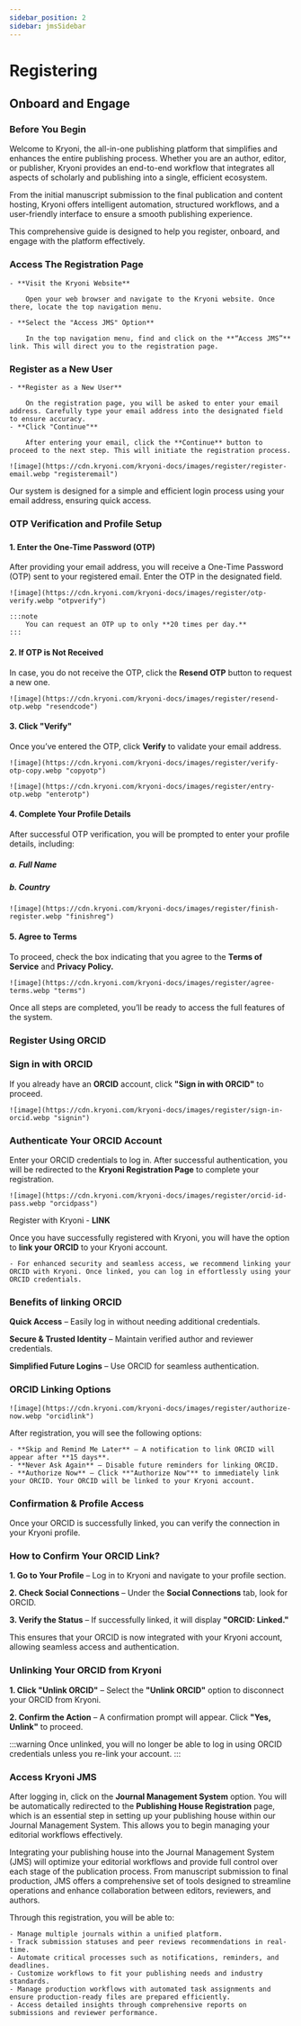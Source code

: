 ```yaml
---
sidebar_position: 2
sidebar: jmsSidebar
---
```


# Registering

## Onboard and Engage

### Before You Begin

Welcome to Kryoni, the all-in-one publishing platform that simplifies and enhances the entire publishing process. Whether you are an author, editor, or publisher, Kryoni provides an end-to-end workflow that integrates all aspects of scholarly and publishing into a single, efficient ecosystem.

From the initial manuscript submission to the final publication and content hosting, Kryoni offers intelligent automation, structured workflows, and a user-friendly interface to ensure a smooth publishing experience.

This comprehensive guide is designed to help you register, onboard, and engage with the platform effectively.

### Access The Registration Page

    - **Visit the Kryoni Website**
        
        Open your web browser and navigate to the Kryoni website. Once there, locate the top navigation menu.

    - **Select the "Access JMS" Option**

        In the top navigation menu, find and click on the **“Access JMS”** link. This will direct you to the registration page.

### Register as a New User

    - **Register as a New User**

        On the registration page, you will be asked to enter your email address. Carefully type your email address into the designated field to ensure accuracy.
    - **Click "Continue"**

        After entering your email, click the **Continue** button to proceed to the next step. This will initiate the registration process.

    ![image](https://cdn.kryoni.com/kryoni-docs/images/register/register-email.webp "registeremail")

Our system is designed for a simple and efficient login process using your email address, ensuring quick access.

### OTP Verification and Profile Setup

###

#### 1. Enter the One-Time Password (OTP)

After providing your email address, you will receive a  One-Time Password (OTP) sent to your registered email. Enter the OTP in the designated field.

    ![image](https://cdn.kryoni.com/kryoni-docs/images/register/otp-verify.webp "otpverify")

    :::note
        You can request an OTP up to only **20 times per day.**
    :::

#### 2. If OTP is Not Received

In case, you do not receive the OTP, click the **Resend OTP** button to request a new one.

    ![image](https://cdn.kryoni.com/kryoni-docs/images/register/resend-otp.webp "resendcode")

#### 3. Click "Verify"

Once you’ve entered the OTP, click **Verify** to validate your email address.

    ![image](https://cdn.kryoni.com/kryoni-docs/images/register/verify-otp-copy.webp "copyotp")

    ![image](https://cdn.kryoni.com/kryoni-docs/images/register/entry-otp.webp "enterotp")

#### 4. Complete Your Profile Details

After successful OTP verification, you will be prompted to enter your profile details, including:

##### a. Full Name

##### b. Country

    ![image](https://cdn.kryoni.com/kryoni-docs/images/register/finish-register.webp "finishreg")

#### 5. Agree to Terms

To proceed, check the box indicating that you agree to the **Terms of Service** and **Privacy Policy.**

    ![image](https://cdn.kryoni.com/kryoni-docs/images/register/agree-terms.webp "terms")

Once all steps are completed, you’ll be ready to access the full features of the system.

### Register Using ORCID

### Sign in with ORCID

If you already have an **ORCID** account, click **"Sign in with ORCID"** to proceed.

    ![image](https://cdn.kryoni.com/kryoni-docs/images/register/sign-in-orcid.webp "signin")

### Authenticate Your ORCID Account

Enter your ORCID credentials to log in. After successful authentication, you will be redirected to the **Kryoni Registration Page** to complete your registration.

    ![image](https://cdn.kryoni.com/kryoni-docs/images/register/orcid-id-pass.webp "orcidpass")

Register with Kryoni - **LINK**

Once you have successfully registered with Kryoni, you will have the option to **link your ORCID** to your Kryoni account.

    - For enhanced security and seamless access, we recommend linking your ORCID with Kryoni. Once linked, you can log in effortlessly using your ORCID credentials.

### Benefits of linking ORCID

  **Quick Access** – Easily log in without needing additional credentials.

  **Secure & Trusted Identity** – Maintain verified author and reviewer credentials.

  **Simplified Future Logins** – Use ORCID for seamless authentication.

### ORCID Linking Options

    ![image](https://cdn.kryoni.com/kryoni-docs/images/register/authorize-now.webp "orcidlink")

After registration, you will see the following options:

    - **Skip and Remind Me Later** – A notification to link ORCID will appear after **15 days**.
    - **Never Ask Again** – Disable future reminders for linking ORCID.
    - **Authorize Now** – Click **"Authorize Now"** to immediately link your ORCID. Your ORCID will be linked to your Kryoni account.

### Confirmation & Profile Access

Once your ORCID is successfully linked, you can verify the connection in your Kryoni profile.

### How to Confirm Your ORCID Link?

**1. Go to Your Profile** – Log in to Kryoni and navigate to your profile section.

**2. Check Social Connections** – Under the **Social Connections** tab, look for ORCID.

**3. Verify the Status** – If successfully linked, it will display **"ORCID: Linked."**

This ensures that your ORCID is now integrated with your Kryoni account, allowing seamless access and authentication.

### Unlinking Your ORCID from Kryoni

**1. Click "Unlink ORCID"** – Select the **"Unlink ORCID"** option to disconnect your ORCID from Kryoni.

**2. Confirm the Action** – A confirmation prompt will appear. Click **"Yes, Unlink"** to proceed.

:::warning
Once unlinked, you will no longer be able to log in using ORCID credentials unless you re-link your account.
:::

### Access Kryoni JMS

After logging in, click on the **Journal Management System** option. You will be automatically redirected to the **Publishing House Registration** page, which is an essential step in setting up your publishing house within our Journal Management System. This allows you to begin managing your editorial workflows effectively.

Integrating your publishing house into the Journal Management System (JMS) will optimize your editorial workflows and provide full control over each stage of the publication process. From manuscript submission to final production, JMS offers a comprehensive set of tools designed to streamline operations and enhance collaboration between editors, reviewers, and authors.

Through this registration, you will be able to:

    - Manage multiple journals within a unified platform.
    - Track submission statuses and peer reviews recommendations in real-time.
    - Automate critical processes such as notifications, reminders, and deadlines.
    - Customize workflows to fit your publishing needs and industry standards.
    - Manage production workflows with automated task assignments and ensure production-ready files are prepared efficiently.
    - Access detailed insights through comprehensive reports on submissions and reviewer performance.
